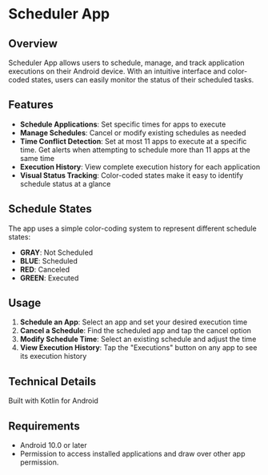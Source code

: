 # Scheduler App

## Overview

Scheduler App allows users to schedule, manage, and track application executions on their Android device. With an intuitive interface and color-coded states, users can easily monitor the status of their scheduled tasks.

## Features

- **Schedule Applications**: Set specific times for apps to execute
- **Manage Schedules**: Cancel or modify existing schedules as needed
- **Time Conflict Detection**: Set at most 11 apps to execute at a specific time. Get alerts when attempting to schedule more than 11 apps at the same time
- **Execution History**: View complete execution history for each application
- **Visual Status Tracking**: Color-coded states make it easy to identify schedule status at a glance

## Schedule States

The app uses a simple color-coding system to represent different schedule states:

- **GRAY**: Not Scheduled
- **BLUE**: Scheduled
- **RED**: Canceled
- **GREEN**: Executed

## Usage

1. **Schedule an App**: Select an app and set your desired execution time
2. **Cancel a Schedule**: Find the scheduled app and tap the cancel option
3. **Modify Schedule Time**: Select an existing schedule and adjust the time
4. **View Execution History**: Tap the "Executions" button on any app to see its execution history

## Technical Details

Built with Kotlin for Android

## Requirements

- Android 10.0 or later
- Permission to access installed applications and draw over other app permission.